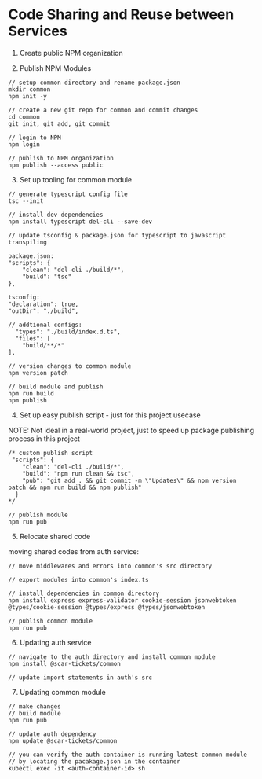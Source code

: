 # Code Sharing and Reuse between Services

1. Create public NPM organization

2. Publish NPM Modules

```
// setup common directory and rename package.json
mkdir common
npm init -y

// create a new git repo for common and commit changes
cd common
git init, git add, git commit

// login to NPM
npm login

// publish to NPM organization
npm publish --access public

```

3. Set up tooling for common module

```
// generate typescript config file
tsc --init

// install dev dependencies
npm install typescript del-cli --save-dev

// update tsconfig & package.json for typescript to javascript transpiling

package.json:
"scripts": {
    "clean": "del-cli ./build/*",
    "build": "tsc"
},

tsconfig:
"declaration": true,
"outDir": "./build",

// addtional configs:
  "types": "./build/index.d.ts",
  "files": [
    "build/**/*"
],

// version changes to common module
npm version patch

// build module and publish
npm run build
npm publish
```

4. Set up easy publish script - just for this project usecase

NOTE: Not ideal in a real-world project, just to speed up package publishing process in this project

```
/* custom publish script
 "scripts": {
    "clean": "del-cli ./build/*",
    "build": "npm run clean && tsc",
    "pub": "git add . && git commit -m \"Updates\" && npm version patch && npm run build && npm publish"
  }
*/

// publish module
npm run pub
```

5. Relocate shared code

moving shared codes from auth service:

```
// move middlewares and errors into common's src directory

// export modules into common's index.ts

// install dependencies in common directory
npm install express express-validator cookie-session jsonwebtoken @types/cookie-session @types/express @types/jsonwebtoken

// publish common module
npm run pub
```

6. Updating auth service

```
// navigate to the auth directory and install common module
npm install @scar-tickets/common

// update import statements in auth's src
```

7. Updating common module

```
// make changes
// build module
npm run pub

// update auth dependency
npm update @scar-tickets/common

// you can verify the auth container is running latest common module
// by locating the pacakage.json in the container
kubectl exec -it <auth-container-id> sh
```
